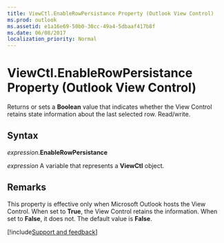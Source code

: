 ```yaml
---
title: ViewCtl.EnableRowPersistance Property (Outlook View Control)
ms.prod: outlook
ms.assetid: e1a16e69-50b0-30cc-49a4-5dbaaf417b8f
ms.date: 06/08/2017
localization_priority: Normal
---
```



# ViewCtl.EnableRowPersistance Property (Outlook View Control)

Returns or sets a  **Boolean** value that indicates whether the View Control retains state information about the last selected row. Read/write.


## Syntax

_expression_.**EnableRowPersistance**

_expression_ A variable that represents a  **ViewCtl** object.


## Remarks

This property is effective only when Microsoft Outlook hosts the View Control. When set to  **True**, the View Control retains the information. When set to  **False**, it does not. The default value is  **False**.

[!include[Support and feedback](~/includes/feedback-boilerplate.md)]